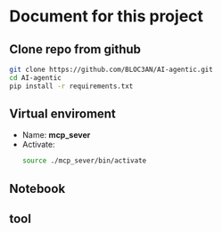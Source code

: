 # Document for this project

## Clone repo from github
```bash
git clone https://github.com/BLOC3AN/AI-agentic.git
cd AI-agentic
pip install -r requirements.txt
```
## Virtual enviroment

- Name:  **mcp_sever**  
- Activate:
    ```bash
    source ./mcp_sever/bin/activate
    ```
## Notebook 
## tool